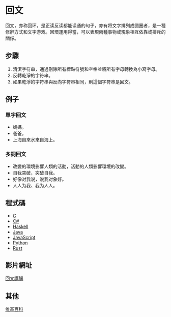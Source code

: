 # 回文
回文，亦称回环，是正读反读都能读通的句子，亦有将文字排列成圆圈者，是一種修辭方式和文字游戏。回環運用得當，可以表現兩種事物或現象相互依靠或排斥的關係。

## 步驟
1. 清潔字符串，通過刪除所有標點符號和空格並將所有字母轉換為小寫字母。
2. 反轉乾淨的字符串。
3. 如果乾淨的字符串與反向字符串相同，則這個字符串是回文。

## 例子
### 單字回文
- 媽媽。
- 爸爸。
- 上海自來水來自海上。

### 多詞回文
- 改變的環境影響人類的活動，活動的人類影響環境的改變。
- 自我突破，突破自我。
- 好像对我说，说我对象好。
- 人人为我、我为人人。

## 程式碼
- [C](../../../algorithms/C/strings/palindrome.c)
- [C#](../../../algorithms/CSharp/src/Strings/palindrome.cs)
- [Haskell](../../../algorithms/Haskell/strings/palindrome.hs)
- [Java](../../../algorithms/Java/strings/palindrome.java)
- [JavaScript](../../../algorithms/JavaScript/src/strings/palindrome.js)
- [Python](../../../algorithms/Python/strings/palindrome.py)
- [Rust](../../../algorithms/Rust/strings/palindrome/src/main.rs)

## 影片網址
[回文講解](https://www.bilibili.com/video/av4829276/) 

## 其他
[维基百科](https://zh.wikipedia.org/wiki/%E5%9B%9E%E6%96%87)
